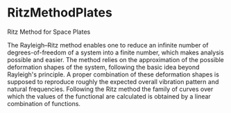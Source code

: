 # RitzMethodPlates
Ritz Method for Space Plates

The Rayleigh–Ritz method enables one to reduce an infinite number of degrees-of-freedom of a system into a finite number, which makes analysis possible and easier. The method relies on the approximation of the possible deformation shapes of the system, following the basic idea beyond Rayleigh's principle. A proper combination of these deformation shapes is supposed to reproduce roughly the expected overall vibration pattern and natural frequencies. Following the Ritz method the family of curves over which the values of the functional are calculated is obtained by a linear combination of functions.

